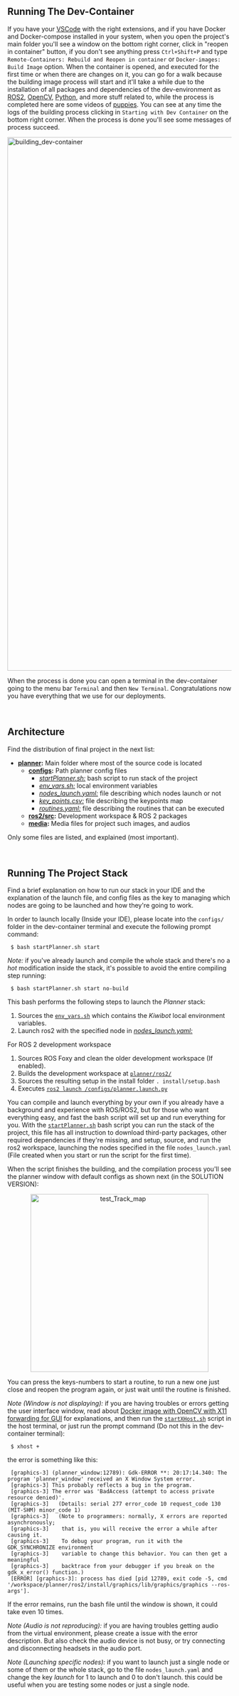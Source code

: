 <!-- ---------------------------------------------------------------------- -->
## **Running The Dev-Container**
 
If you have your [VSCode](https://code.visualstudio.com/) with the right extensions, and if you have Docker and Docker-compose installed in your system, when you open the project's main folder you'll see a window on the bottom right corner, click in "reopen in container" button, if you don't see anything press `Ctrl+Shift+P` and type `Remote-Containers: Rebuild and Reopen in container` or `Docker-images: Build Image` option. When the container is opened, and executed for the first time or when there are changes on it, you can go for a walk because the building image process will start and it'll take a while due to the installation of all packages and dependencies of the dev-environment as [ROS2](https://index.ros.org/doc/ros2/), [OpenCV](https://opencv.org/), [Python](https://www.python.org/), and more stuff related to, while the process is completed here are some videos of [puppies](https://www.youtube.com/watch?v=mRf3-JkwqfU). You can see at any time the logs of the building process clicking in `Starting with Dev Container` on the bottom right corner. When the process is done you'll see some messages of process succeed.
 
<img src="https://user-images.githubusercontent.com/43115782/87437367-d5806200-c5b3-11ea-9bf2-836e45f46ed8.gif" alt="building_dev-container" width="1200">
 
When the process is done you can open a terminal in the dev-container going to the menu bar `Terminal` and then `New Terminal`. Congratulations now you have everything that we use for our deployments.
 

<br />

<!-- ---------------------------------------------------------------------- -->
## **Architecture**
 
Find the distribution of final project in the next list:
 
- **[planner](https://github.com/kiwicampus/2D-Test-Track-Planner/tree/main/planner):** Main folder where most of the source code is located
  - **[configs](https://github.com/kiwicampus/2D-Test-Track-Planner/tree/main/planner/configs):** Path planner config files
     - [*startPlanner.sh:*](https://github.com/kiwicampus/2D-Test-Track-Planner/tree/main/planner/configs/startPlanner.sh) bash script to run stack of the project
     - [*env_vars.sh:*](https://github.com/kiwicampus/2D-Test-Track-Planner/blob/main/planner/configs/env_vars.sh) local environment variables
     - [*nodes_launch.yaml:*](https://github.com/kiwicampus/2D-Test-Track-Planner/tree/main/planner/configs/nodes_launch.yaml) file describing which nodes launch or not
     - [*key_points.csv:*](https://github.com/kiwicampus/2D-Test-Track-Planner/tree/main/planner/configs/key_points.csv) file describing the keypoints map
     - [*routines.yaml:*](https://github.com/kiwicampus/2D-Test-Track-Planner/tree/main/planner/configs/routines.yaml) file describing the routines that can be executed
  - **[ros2/src](https://github.com/kiwicampus/2D-Test-Track-Planner/tree/main/planner/ros2/src):** Development workspace & ROS 2 packages
  - **[media](https://github.com/kiwicampus/2D-Test-Track-Planner/tree/main/planner/media):** Media files for project such images, and audios 

Only some files are listed, and explained (most important).
 
<br />
 

<!-- ---------------------------------------------------------------------- -->
## **Running The Project Stack**
 
Find a brief explanation on how to run our stack in your IDE and the explanation of the launch file, and config files as the key to managing which nodes are going to be launched and how they're going to work.
 
In order to launch locally (Inside your IDE), please locate into the `configs/` folder in the dev-container terminal and execute the following prompt command:
 
     $ bash startPlanner.sh start

*Note:* if you've already launch and compile the whole stack and there's no a *hot* modification inside the stack, it's possible to avoid the entire compiling step running:

     $ bash startPlanner.sh start no-build

This bash performs the following steps to launch the *Planner* stack:
 
1. Sources the [`env_vars.sh`](https://github.com/kiwicampus/2D-Test-Track-Planner/blob/main/planner/configs/env_vars.sh) which contains the *Kiwibot* local environment variables.
2. Launch ros2 with the specified node in [*nodes_launch.yaml:*](https://github.com/kiwicampus/2D-Test-Track-Planner/tree/main/planner/configs/nodes_launch.yaml)

For ROS 2 development workspace
 
1. Sources ROS Foxy and clean the older development workspace (If enabled).
2. Builds the development workspace at [`planner/ros2/`](planner/ros2)
3. Sources the resulting setup in the install folder `. install/setup.bash`
4. Executes [`ros2 launch /configs/planner.launch.py`](https://github.com/kiwicampus/2D-Test-Track-Planner/blob/main/planner/configs/planner.launch.py)
 
You can compile and launch everything by your own if you already have a background and experience with ROS/ROS2, but for those who want everything easy, and fast the bash script will set up and run everything for you. With the [``startPlanner.sh``](https://github.com/kiwicampus/2D-Test-Track-Planner/blob/main/planner/configs/startPlanner.sh) bash script you can run the stack of the project, this file has all instruction to download third-party packages, other required dependencies if they're missing, and setup, source, and run the ros2 workspace, launching the nodes specified in the file ``nodes_launch.yaml`` (File created when you start or run the script for the first time).
 

When the script finishes the building, and the compilation process you'll see the planner window with default configs as shown next (in the SOLUTION VERSION):
 
 <p align="center">
     <img src="https://user-images.githubusercontent.com/43115782/114318886-99dbdf80-9ad4-11eb-947a-e7c6e417fec2.gif" alt="test_Track_map" width="400"/> 
</p>
  
You can press the keys-numbers to start a routine, to run a new one just close and reopen the program again, or just wait until the routine is finished.

*Note (Window is not displaying):* if you are having troubles or errors getting the user interface window, read about [Docker image with OpenCV with X11 forwarding for GUI](https://marcosnietoblog.wordpress.com/2017/04/30/docker-image-with-opencv-with-x11-forwarding-for-gui/) for explanations, and then run the  [``startXHost.sh``](planner/configs/startXHost.sh) script in the host terminal, or just run the prompt command (Do not this in the dev-container terminal):
 
     $ xhost +

the error is something like this: 

     [graphics-3] (planner_window:12789): Gdk-ERROR **: 20:17:14.340: The program 'planner_window' received an X Window System error.
     [graphics-3] This probably reflects a bug in the program.
     [graphics-3] The error was 'BadAccess (attempt to access private resource denied)'.
     [graphics-3]   (Details: serial 277 error_code 10 request_code 130 (MIT-SHM) minor_code 1)
     [graphics-3]   (Note to programmers: normally, X errors are reported asynchronously;
     [graphics-3]    that is, you will receive the error a while after causing it.
     [graphics-3]    To debug your program, run it with the GDK_SYNCHRONIZE environment
     [graphics-3]    variable to change this behavior. You can then get a meaningful
     [graphics-3]    backtrace from your debugger if you break on the gdk_x_error() function.)
     [ERROR] [graphics-3]: process has died [pid 12789, exit code -5, cmd '/workspace/planner/ros2/install/graphics/lib/graphics/graphics --ros-args'].

If the error remains, run the bash file until the window is shown, it could take even 10 times.

*Note (Audio is not reproducing):* if you are having troubles getting audio from the virtual environment, please create a issue with the error description. But also check the audio device is not busy, or try connecting and disconnecting headsets in the audio port.

*Note (Launching specific nodes):* if you want to launch just a single node or some of them or the whole stack, go to the file ``nodes_launch.yaml`` and change the key *launch* for 1 to launch and 0 to don't launch. this could be useful when you are testing some nodes or just a single node.


<br />
